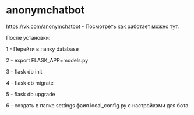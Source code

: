 # anonymchatbot
https://vk.com/anonymchatbot - Посмотреть как работает можно тут.

После установки:

1 - Перейти в папку database

2 - export FLASK_APP=models.py

3 - flask db init

4 - flask db migrate

5 - flask db upgrade

6 - создать в папке settings фаил local_config.py с настройками для бота
